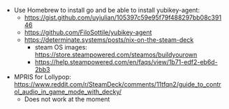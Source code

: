 - Use Homebrew to install go and be able to install yubikey-agent:
  - https://gist.github.com/uyjulian/105397c59e95f79f488297bb08c39146
  - https://github.com/FiloSottile/yubikey-agent
  - https://determinate.systems/posts/nix-on-the-steam-deck
    - steam OS images: https://store.steampowered.com/steamos/buildyourown
    - https://help.steampowered.com/en/faqs/view/1b71-edf2-eb6d-2bb3
- MPRIS for Lollypop: https://www.reddit.com/r/SteamDeck/comments/11tfqn2/guide_to_control_audio_in_game_mode_with_decky/
  - Does not work at the moment
